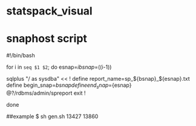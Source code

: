 # statspack_visual

# snaphost script

#!/bin/bash

for i in `seq $1 $2`; do
  esnap=$i
  bsnap=$((i-1))

sqlplus "/ as sysdba" << !
define report_name=sp_${bsnap}_${esnap}.txt
define begin_snap=${bsnap}
define end_snap=${esnap}
@?/rdbms/admin/spreport
exit
!

done

##example 
$ sh gen.sh 13427 13860
